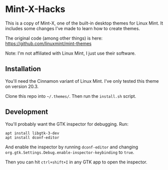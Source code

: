 # Mint-X-Hacks

This is a copy of Mint-X, one of the built-in desktop themes for Linux Mint.
It includes some changes I've made to learn how to create themes.

The original code (among other things) is here: https://github.com/linuxmint/mint-themes

Note: I'm not affiliated with Linux Mint, I just use their software.

## Installation

You'll need the Cinnamon variant of Linux Mint. I've only tested this theme on version 20.3.

Clone this repo into `~/.themes/`. Then run the `install.sh` script.

## Development

You'll probably want the GTK inspector for debugging. Run:

```
apt install libgtk-3-dev
apt install dconf-editor
```

And enable the inspector by running `dconf-editor` and changing
`org.gtk.Settings.Debug.enable-inspector-keybinding` to `true`.

Then you can hit `ctrl+shift+I` in any GTK app to open the inspector.
